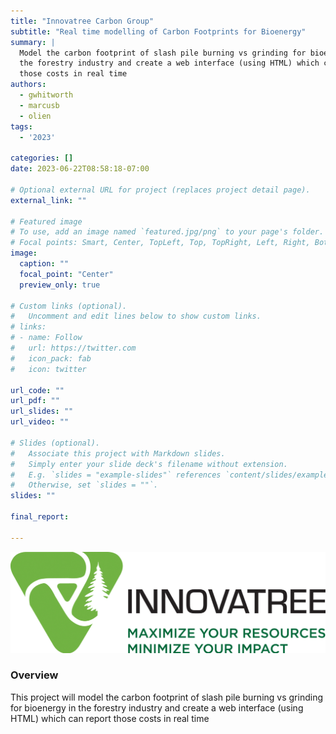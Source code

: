 ```yaml
---
title: "Innovatree Carbon Group"
subtitle: "Real time modelling of Carbon Footprints for Bioenergy"
summary: |
  Model the carbon footprint of slash pile burning vs grinding for bioenergy in
  the forestry industry and create a web interface (using HTML) which can report
  those costs in real time
authors:
  - gwhitworth
  - marcusb
  - olien
tags:
  - '2023'

categories: []
date: 2023-06-22T08:58:18-07:00

# Optional external URL for project (replaces project detail page).
external_link: ""

# Featured image
# To use, add an image named `featured.jpg/png` to your page's folder.
# Focal points: Smart, Center, TopLeft, Top, TopRight, Left, Right, BottomLeft, Bottom, BottomRight.
image:
  caption: ""
  focal_point: "Center"
  preview_only: true

# Custom links (optional).
#   Uncomment and edit lines below to show custom links.
# links:
# - name: Follow
#   url: https://twitter.com
#   icon_pack: fab
#   icon: twitter

url_code: ""
url_pdf: ""
url_slides: ""
url_video: ""

# Slides (optional).
#   Associate this project with Markdown slides.
#   Simply enter your slide deck's filename without extension.
#   E.g. `slides = "example-slides"` references `content/slides/example-slides.md`.
#   Otherwise, set `slides = ""`.
slides: ""

final_report:

---
```

![](InnovatreeLogo.png)

### Overview
This project will model the carbon footprint of slash pile burning vs grinding
for bioenergy in the forestry industry and create a web interface (using HTML)
which can report those costs in real time
